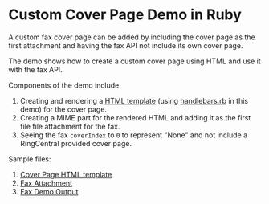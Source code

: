 Custom Cover Page Demo in Ruby
==============================

A custom fax cover page can be added by including the cover page as the first attachment and having the fax API not include its own cover page.

The demo shows how to create a custom cover page using HTML and use it with the fax API.

Components of the demo include:

1. Creating and rendering a [HTML template](view_coverpage.handlebars) (using [handlebars.rb](https://github.com/cowboyd/handlebars.rb) in this demo) for the cover page.
2. Creating a MIME part for the rendered HTML and adding it as the first file file attachment for the fax.
3. Seeing the fax `coverIndex` to `0` to represent "None" and not include a RingCentral provided cover page.

Sample files:

1. [Cover Page HTML template](view_coverpage.handlebars)
2. [Fax Attachment](asset_file.pdf)
3. [Fax Demo Output](asset_output.pdf)
